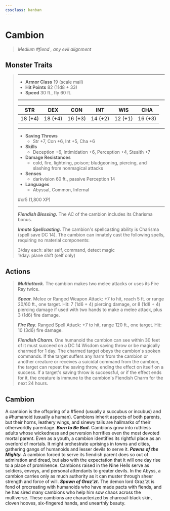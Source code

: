 ```yaml
---
cssclass: kanban
---
```


# Cambion
>*Medium #fiend , any evil alignment*
## Monster Traits
>___
>- **Armor Class** 19 (scale mail)
>- **Hit Points** 82 (11d8 + 33)
>- **Speed** 30 ft., fly 60 ft.
>___
>|STR|DEX|CON|INT|WIS|CHA|
>|:---:|:---:|:---:|:---:|:---:|:---:|
>|18 (+4)|18 (+4)|16 (+3)|14 (+2)|12 (+1)|16 (+3)|
>___
>- **Saving Throws**
>	 - Str +7, Con +6, Int +5, Cha +6
>- **Skills**
>	 - Deception +6, Intimidation +6, Perception +4, Stealth +7
>- **Damage Resistances**
>	 - cold, fire, lightning, poison; bludgeoning, piercing, and slashing from nonmagical attacks
>- **Senses**
>	 - darkvision 60 ft., passive Perception 14
>- **Languages**
>	 - Abyssal, Common, Infernal
>
> #cr5 (1,800 XP)
>___
>***Fiendish Blessing.*** The AC of the cambion includes its Charisma bonus.  
>
>***Innate Spellcasting.*** The cambion's spellcasting ability is Charisma (spell save DC 14). The cambion can innately cast the following spells, requiring no material components:  
>
>3/day each: alter self, command, detect magic  
>1/day: plane shift (self only)  
>
## Actions
>***Multiattack.*** The cambion makes two melee attacks or uses its Fire Ray twice.  
>
>***Spear.*** Melee  or Ranged Weapon Attack: +7 to hit, reach 5 ft. or range 20/60 ft., one target. Hit: 7 (1d6 + 4) piercing damage, or 8 (1d8 + 4) piercing damage if used with two hands to make a melee attack, plus 3 (1d6) fire damage.  
>
>***Fire Ray.*** Ranged Spell Attack: +7 to hit, range 120 ft., one target. Hit: 10 (3d6) fire damage.  
>
>***Fiendish Charm.*** One humanoid the cambion can see within 30 feet of it must succeed on a DC 14 Wisdom saving throw or be magically charmed for 1 day. The charmed target obeys the cambion's spoken commands. If the target suffers any harm from the cambion or another creature or receives a suicidal command from the cambion, the target can repeat the saving throw, ending the effect on itself on a success. If a target's saving throw is successful, or if the effect ends for it, the creature is immune to the cambion's Fiendish Charm for the next 24 hours.
## Cambion
A cambion is the offspring of a #fiend (usually a succubus or incubus) and a #humanoid (usually a human). Cambions inherit aspects of both parents, but their horns, leathery wings, and sinewy tails are hallmarks of their otherworldly parentage.
***Born to Be Bad.*** Cambions grow into ruthless adults whose wickedness and perversion horrifies even the most devoted mortal parent. Even as a youth, a cambion identifies its rightful place as an overlord of mortals. It might orchestrate uprisings in towns and cities, gathering gangs of humanoids and lesser devils to serve it.
***Pawns of the Mighty.*** A cambion forced to serve its fiendish parent does so out of admiration and dread, but also with the expectation that it will one day rise to a place of prominence. Cambions raised in the Nine Hells serve as soldiers, envoys, and personal attendants to greater devils. In the Abyss, a cambion carries only as much authority as it can muster through sheer strength and force of will.
***Spawn of Graz'zt.*** The demon lord Graz'zt is fond of procreating with humanoids who have made pacts with fiends, and he has sired many cambions who help him sow chaos across the multiverse. These cambions are characterized by charcoal-black skin, cloven hooves, six-fingered hands, and unearthly beauty.
